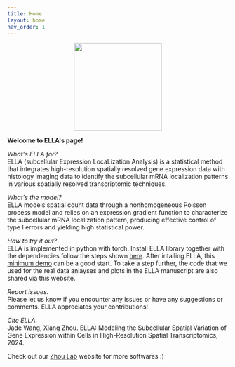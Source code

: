 ```yaml
---
title: Home
layout: home
nav_order: 1
---
```


<div style="margin: 0 auto; text-align: center;"> 
  <img src="{{ site.baseurl }}/images/home_logo.png" width="200" />
</div>

**Welcome to ELLA's page!**

*What's ELLA for?*\
ELLA (subcellular Expression LocaLization Analysis) is a statistical method that integrates high-resolution spatially resolved gene expression data with histology imaging data to identify the subcellular mRNA localization patterns in various spatially resolved transcriptomic techniques. 

*What's the model?*\
ELLA models spatial count data through a nonhomogeneous Poisson process model and relies on an expression gradient function to characterize the subcellular mRNA localization pattern, producing effective control of type I errors and yielding high statistical power.

*How to try it out?*\
ELLA is implemented in python with torch. Install ELLA library together with the dependencies follow the steps shown [here](https://jadexq.github.io/ELLA/install.html). After intalling ELLA, this [minimum demo](https://jadexq.github.io/ELLA/demo.html) can be a good start. To take a step further, the code that we used for the real data anlayses and plots in the ELLA manuscript are also shared via this website.

*Report issues.*\
Please let us know if you encounter any issues or have any suggestions or comments. ELLA appreciates your contributions!

*Cite ELLA.*\
Jade Wang, Xiang Zhou. ELLA: Modeling the Subcellular  Spatial Variation of Gene Expression within Cells in High-Resolution Spatial Transcriptomics, 2024.

Check out our [Zhou Lab](https://xiangzhou.github.io/) website for more softwares :) 

